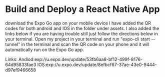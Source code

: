 # Build and Deploy a React Native App 
download the Expo Go app on your mobile device 
I have added the QR codes for both android and IOS  in the folder under assets. 
I also added the links below if you are having trouble still just follow the directions below in your terminal. 
Open my project in your terminal and run "expo-cli start --tunnel" in the terminal and scan the QR code on your phone and it will automatically run on the Expo Go app.


Links:
Andiod:exp://u.expo.dev/update/53fb6aa8-bf12-499f-8176-64d95833fae3
IOS:exp://u.expo.dev/update/8efbcf67-37ae-43e0-9444-d97ef9466658